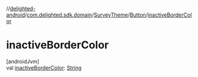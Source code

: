 //[delighted-android](../../../../index.md)/[com.delighted.sdk.domain](../../index.md)/[SurveyTheme](../index.md)/[Button](index.md)/[inactiveBorderColor](inactive-border-color.md)

# inactiveBorderColor

[androidJvm]\
val [inactiveBorderColor](inactive-border-color.md): [String](https://kotlinlang.org/api/latest/jvm/stdlib/kotlin/-string/index.html)
